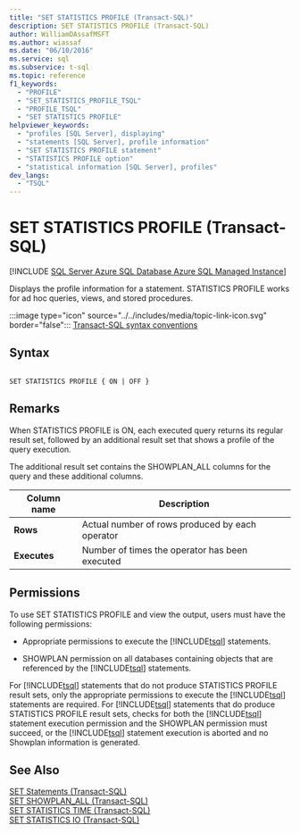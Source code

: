 ```yaml
---
title: "SET STATISTICS PROFILE (Transact-SQL)"
description: SET STATISTICS PROFILE (Transact-SQL)
author: WilliamDAssafMSFT
ms.author: wiassaf
ms.date: "06/10/2016"
ms.service: sql
ms.subservice: t-sql
ms.topic: reference
f1_keywords:
  - "PROFILE"
  - "SET_STATISTICS_PROFILE_TSQL"
  - "PROFILE_TSQL"
  - "SET STATISTICS PROFILE"
helpviewer_keywords:
  - "profiles [SQL Server], displaying"
  - "statements [SQL Server], profile information"
  - "SET STATISTICS PROFILE statement"
  - "STATISTICS PROFILE option"
  - "statistical information [SQL Server], profiles"
dev_langs:
  - "TSQL"
---
```

# SET STATISTICS PROFILE (Transact-SQL)
[!INCLUDE [SQL Server Azure SQL Database Azure SQL Managed Instance](../../includes/applies-to-version/sql-asdb-asdbmi.md)]

  Displays the profile information for a statement. STATISTICS PROFILE works for ad hoc queries, views, and stored procedures.  
  
 :::image type="icon" source="../../includes/media/topic-link-icon.svg" border="false"::: [Transact-SQL syntax conventions](../../t-sql/language-elements/transact-sql-syntax-conventions-transact-sql.md)  
  
## Syntax  
  
```syntaxsql
  
SET STATISTICS PROFILE { ON | OFF }  
```  
  
## Remarks
 When STATISTICS PROFILE is ON, each executed query returns its regular result set, followed by an additional result set that shows a profile of the query execution.  
  
 The additional result set contains the SHOWPLAN_ALL columns for the query and these additional columns.  
  
|Column name|Description|  
|-----------------|-----------------|  
|**Rows**|Actual number of rows produced by each operator|  
|**Executes**|Number of times the operator has been executed|  
  
## Permissions  
 To use SET STATISTICS PROFILE and view the output, users must have the following permissions:  
  
-   Appropriate permissions to execute the [!INCLUDE[tsql](../../includes/tsql-md.md)] statements.  
  
-   SHOWPLAN permission on all databases containing objects that are referenced by the [!INCLUDE[tsql](../../includes/tsql-md.md)] statements.  
  
 For [!INCLUDE[tsql](../../includes/tsql-md.md)] statements that do not produce STATISTICS PROFILE result sets, only the appropriate permissions to execute the [!INCLUDE[tsql](../../includes/tsql-md.md)] statements are required. For [!INCLUDE[tsql](../../includes/tsql-md.md)] statements that do produce STATISTICS PROFILE result sets, checks for both the [!INCLUDE[tsql](../../includes/tsql-md.md)] statement execution permission and the SHOWPLAN permission must succeed, or the [!INCLUDE[tsql](../../includes/tsql-md.md)] statement execution is aborted and no Showplan information is generated.  
  
## See Also  
 [SET Statements &#40;Transact-SQL&#41;](../../t-sql/statements/set-statements-transact-sql.md)   
 [SET SHOWPLAN_ALL &#40;Transact-SQL&#41;](../../t-sql/statements/set-showplan-all-transact-sql.md)   
 [SET STATISTICS TIME &#40;Transact-SQL&#41;](../../t-sql/statements/set-statistics-time-transact-sql.md)   
 [SET STATISTICS IO &#40;Transact-SQL&#41;](../../t-sql/statements/set-statistics-io-transact-sql.md)  
  
  
